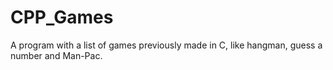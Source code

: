 # CPP_Games
A program with a list of games previously made in C, like hangman, guess a number and Man-Pac.
